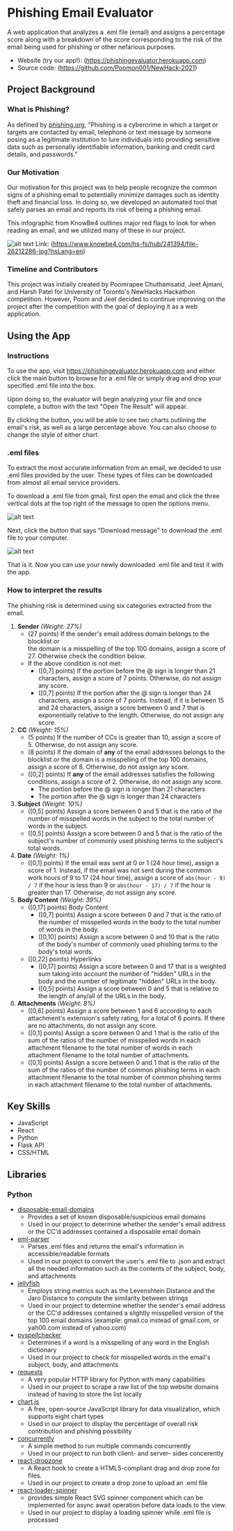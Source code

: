 # Phishing Email Evaluator

A web application that analyzes a .eml file (email) and assigns a percentage score along with a breakdown of the score corresponding to the risk of the email being used for phishing or other nefarious purposes.

- Website (try our app!): (https://phishingevaluator.herokuapp.com)
- Source code: (https://github.com/Poomon001/NewHack-2021)

## Project Background

### What is Phishing?

As defined by [phishing.org](https://github.com/Poomon001/NewHack-2021), "Phishing is a cybercrime in which a target or targets are contacted by email, telephone or text message by someone posing as a legitimate institution to lure individuals into providing sensitive data such as personally identifiable information, banking and credit card details, and passwords."

### Our Motivation

Our motivation for this project was to help people recognize the common signs of a phishing email to potentially minimize damages such as identity theft and financial loss. In doing so, we developed an automated tool that safely parses an email and reports its risk of being a phishing email.

This infographic from KnowBe4 outlines major red flags to look for when reading an email, and we utilized many of these in our project.

![alt text](https://www.knowbe4.com/hs-fs/hub/241394/file-26212286-jpg?hsLang=en "Email Red Flags")
Link: (https://www.knowbe4.com/hs-fs/hub/241394/file-26212286-jpg?hsLang=en)

### Timeline and Contributors

This project was initially created by Poomrapee Chuthamsatid, Jeet Ajmani, and Harsh Patel for University of Toronto's NewHacks Hackathon competition. However, Poom and Jeet decided to continue improving on the project after the competition with the goal of deploying it as a web application.

## Using the App

### Instructions

To use the app, visit https://phishingevaluator.herokuapp.com and either click the main button to browse for a .eml file or simply drag and drop your specified .eml file into the box.

Upon doing so, the evaluator will begin analyzing your file and once complete, a button with the text "Open The Result" will appear.

By clicking the button, you will be able to see two charts outlining the email's risk, as well as a large percentage above. You can also choose to change the style of either chart.

### .eml files

To extract the most accurate information from an email, we decided to use .eml files provided by the user. These types of files can be downloaded from almost all email service providers.

To download a .eml file from gmail, first open the email and click the three vertical dots at the top right of the message to open the options menu.

![alt text](https://phishingevaluator.herokuapp.com/step1.jpg "Opening the options menu")

Next, click the button that says "Download message" to download the .eml file to your computer.

![alt text](https://phishingevaluator.herokuapp.com/step2.jpg "Downloading the message")

That is it. Now you can use your newly downloaded .eml file and test it with the app.

### How to interpret the results

The phishing risk is determined using six categories extracted from the email.

1. **Sender** _(Weight: 27%)_
   - (27 points) If the sender's email address domain belongs to the blocklist _or_  
     the domain is a misspelling of the top 100 domains, assign a score of 27. Otherwise check the condition below.
   - If the above condition is not met:
     - ([0,7] points) If the portion before the @ sign is longer than 21 characters, assign a score of 7 points. Otherwise, do not assign any score.
     - ([0,7] points) If the portion after the @ sign is longer than 24 characters, assign a score of 7 points. Instead, if it is between 15 and 24 characters, assign a score between 0 and 7 that is exponentially relative to the length. Otherwise, do not assign any score.
2. **CC** _(Weight: 15%)_
   - (5 points) If the number of CCs is greater than 10, assign a score of 5. Otherwise, do not assign any score.
   - (8 points) If the domain of **any** of the email addresses belongs to the blocklist _or_ the domain is a misspelling of the top 100 domains, assign a score of 8. Otherwise, do not assign any score.
   - ([0,2] points) If **any** of the email addresses satisfies the following conditions, assign a score of 2. Otherwise, do not assign any score.
     - The portion before the @ sign is longer than 21 characters
     - The portion after the @ sign is longer than 24 characters
3. **Subject** _(Weight: 10%)_
   - ([0,5] points) Assign a score between 0 and 5 that is the ratio of the number of misspelled words in the subject to the total number of words in the subject.
   - ([0,5] points) Assign a score between 0 and 5 that is the ratio of the subject's number of commonly used phishing terms to the subject's total words.
4. **Date** _(Weight: 1%)_
   - ([0,1] points) If the email was sent at 0 _or_ 1 (24 hour time), assign a score of 1. Instead, if the email was not sent during the common work hours of 9 to 17 (24 hour time), assign a score of `abs(hour - 9) / 7` if the hour is less than 9 or `abs(hour - 17) / 7` if the hour is greater than 17. Otherwise, do not assign any score.
5. **Body Content** _(Weight: 39%)_
   - ([0,17] points) Body Content
     - ([0,7] points) Assign a score between 0 and 7 that is the ratio of the number of misspelled words in the body to the total number of words in the body.
     - ([0,10] points) Assign a score between 0 and 10 that is the ratio of the body's number of commonly used phishing terms to the body's total words.
   - ([0,22] points) Hyperlinks
     - ([0,17] points) Assign a score between 0 and 17 that is a weighted sum taking into account the number of "hidden" URLs in the body and the number of legitimate "hidden" URLs in the body.
     - ([0,5] points) Assign a score between 0 and 5 that is relative to the length of any/all of the URLs in the body.
6. **Attachments** _(Weight: 8%)_
   - ([0,6] points) Assign a score between 1 and 6 according to each attachment's extension's safety rating, for a total of 6 points. If there are no attachments, do not assign any score.
   - ([0,1] points) Assign a score between 0 and 1 that is the ratio of the sum of the ratios of the number of misspelled words in each attachment filename to the total number of words in each attachment filename to the total number of attachments.
   - ([0,1] points) Assign a score between 0 and 1 that is the ratio of the sum of the ratios of the number of common phishing terms in each attachment filename to the total number of common phishing terms in each attachment filename to the total number of attachments.

## Key Skills

- JavaScript
- React
- Python
- Flask API
- CSS/HTML

## Libraries

### Python

- [disposable-email-domains](https://pypi.org/project/disposable-email-domains/)
  - Provides a set of known disposable/suspicious email domains
  - Used in our project to determine whether the sender's email address or the CC'd addresses contained a disposable email domain
- [eml-parser](https://pypi.org/project/eml-parser/)
  - Parses .eml files and returns the email's information in accessible/readable formats
  - Used in our project to convert the user's .eml file to .json and extract all the needed information such as the contents of the subject, body, and attachments
- [jellyfish](https://pypi.org/project/jellyfish/)
  - Employs string metrics such as the Levenshtein Distance and the Jaro Distance to compute the similarity between strings
  - Used in our project to determine whether the sender's email address or the CC'd addresses contained a slightly misspelled version of the top 100 email domains (example: gmail.co instead of gmail.com, or yah00.com instead of yahoo.com)
- [pyspellchecker](https://pypi.org/project/pyspellchecker/)
  - Determines if a word is a misspelling of any word in the English dictionary
  - Used in our project to check for misspelled words in the email's subject, body, and attachments
- [requests](https://pypi.org/project/requests/)
  - A very popular HTTP library for Python with many capabilities
  - Used in our project to scrape a raw list of the top website domains instead of having to store the list locally
- [chart.js](https://www.chartjs.org/)
  - A free, open-source JavaScript library for data visualization, which supports eight chart types
  - Used in our project to display the percentage of overall risk contribution and phishing possibility
- [concurrently](https://www.npmjs.com/package/concurrently)
  - A simple method to run multiple commands concurrently
  - Used in our project to run both client- and server- sides concerently
- [react-dropzone](https://react-dropzone.js.org/)
  - A React hook to create a HTML5-compliant drag and drop zone for files.
  - Used in our project to create a drop zone to upload an .eml file
- [react-loader-spinner](https://www.npmjs.com/package/react-loader-spinner)
  - provides simple React SVG spinner component which can be implemented for async await operation before data loads to the view.
  - Used in our project to display a loading spinner while .eml file is processed
